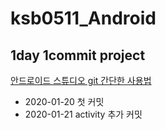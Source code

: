 # ksb0511_Android
1day 1commit project
-------------------------------------
[안드로이드 스튜디오 git 간단한 사용법](https://github.com/ksb0511/ksb0511_Android/wiki/%EC%95%88%EB%93%9C%EB%A1%9C%EC%9D%B4%EB%93%9C%EC%8A%A4%ED%8A%9C%EB%94%94%EC%98%A4-git-%EA%B0%84%EB%8B%A8%ED%95%9C-%EC%82%AC%EC%9A%A9%EB%B2%95)

- 2020-01-20 첫 커밋
- 2020-01-21 activity 추가 커밋

